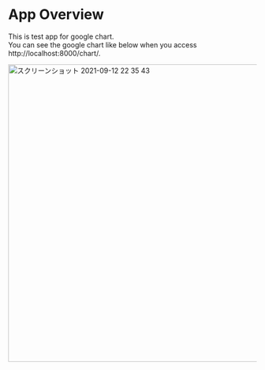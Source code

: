 # App Overview
This is test app for google chart.
<br>
You can see the google chart like below when you access http://localhost:8000/chart/.

<img width="602" alt="スクリーンショット 2021-09-12 22 35 43" src="https://user-images.githubusercontent.com/63912049/132989743-91521527-52a2-4791-8e12-2358c56130fe.png">

